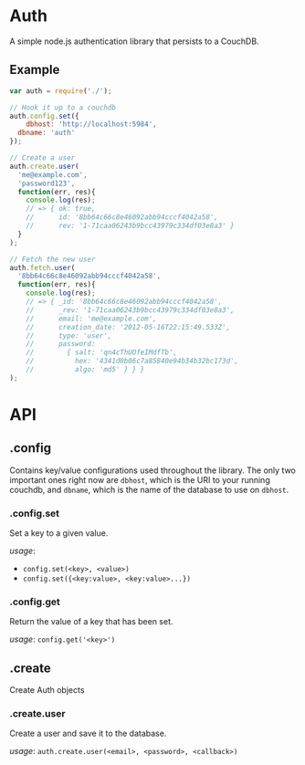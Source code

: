 # Auth

A simple node.js authentication library that persists to a CouchDB. 

## Example
```javascript
var auth = require('./');

// Hook it up to a couchdb
auth.config.set({
	dbhost: 'http://localhost:5984',
  dbname: 'auth'
});

// Create a user
auth.create.user(
  'me@example.com', 
  'password123', 
  function(err, res){
    console.log(res); 
    // => { ok: true,
    //      id: '8bb64c66c8e46092abb94cccf4042a58',
    //      rev: '1-71caa06243b9bcc43979c334df03e8a3' }
  }
);

// Fetch the new user
auth.fetch.user(
  '8bb64c66c8e46092abb94cccf4042a58', 
  function(err, res){
    console.log(res);
    // => { _id: '8bb64c66c8e46092abb94cccf4042a58',
    //      _rev: '1-71caa06243b9bcc43979c334df03e8a3',
    //      email: 'me@example.com',
    //      creation_date: '2012-05-16T22:15:49.533Z',
    //      type: 'user',
    //      password: 
    //        { salt: 'qn4cThUOfeIMdfTb',
    //          hex: '4341d0b06c7a85840e94b34b32bc173d',
    //          algo: 'md5' } } }
);
```

# API

## .config

Contains key/value configurations used throughout the library. The only two important ones right now are `dbhost`, which is the URI to your running couchdb, and `dbname`, which is the name of the database to use on `dbhost`.

### .config.set

Set a key to a given value.

*usage*: 
- `config.set(<key>, <value>)`
- `config.set({<key:value>, <key:value>...})`


### .config.get

Return the value of a key that has been set.

*usage*: `config.get('<key>')`


## .create

Create Auth objects

### .create.user

Create a user and save it to the database.

*usage*: `auth.create.user(<email>, <password>, <callback>)`


